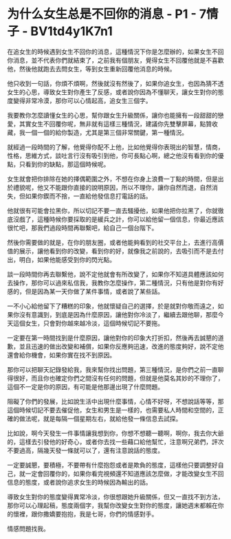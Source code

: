 # 为什么女生总是不回你的消息 - P1 - 7情子 - BV1td4y1K7n1

在追女生的時候遇到女生不回你的消息，這種情況下你是怎麼辦的，如果女生不回你消息，並不代表你們就結束了，之前我有個朋友，覺得女生不回覆他就是不喜歡他，然後他就跑去去問女生，等到女生重新回覆他消息的時候。

他只收到一句話，你煩不煩啊，然後就沒有然後了，如果你追女生，也因為猜不透女生的心思，導致女生對你產生了反感，或者說你因為不懂聊天，讓女生對你的態度變得非常冷漠，那你可以心情起高，追女生三個字。

我要教你怎麼讀懂女生的心思，幫你跟女生升級關係，讓你也能擁有一段甜甜的戀愛，其實女生不回覆你呢，無非就有這樣三種情況，建議你先雙擊屏幕，點贊收藏，我一個一個的給你製造，尤其是第三個非常關鍵，第一種情況。

就經過一段時間的了解，他覺得你配不上他，比如他覺得你表現出的智慧，情商，性格，思維方式，談吐言行沒有吸引到他，你可長點心啊，總之他沒有看到你的優點，只看到你的缺點，那這個時候呢。

女生就會把你排除在她的擇偶範圍之外，不想在你身上浪費一丁點的時間，但是出於禮貌呢，他又不能跟你直接的說明原因，所以不理你，讓你自然而退，自然消失，但如果你鍥而不捨，一直給他發信息打電話的話。

他就很有可能會拉黑你，所以切記不要一直去騷擾他，如果他把你拉黑了，你就徹底沒戲了，這種時候你要採取的是緩兵之計，你可以給他留一個信息，你最近應該很忙吧，那我們過段時間再聯繫吧，給自己一個台階下。

然後你需要做的就是，在你的朋友圈，或者他能夠看到的社交平台上，去進行高價值的展示，讓他看到你的改變，看到你的好，就像我之前說的，去吸引而不是去付出，明白，如果他能感受到你的閃光點。

談一段時間你再去聯繫他，說不定他就會有所改變了，如果你不知道具體應該如何去操作，那你可以過來私信我，我教你怎麼操作，第二種情況，只有他是對你有好感的，但是因為某一天你做了某件事情，或者說了某些話。

一不小心給他留下了糟糕的印象，他就懷疑自己的選擇，於是就對你敬而遠之，如果你沒有意識到，到底是因為什麼原因，讓他對你冷淡了，繼續去跟他聊，那麼今天這個女生，只會對你越來越冷淡，這個時候切記不要拖。

一定要在第一時間找到是什麼原因，讓他對你的印象大打折扣，然後再去誠懇的道歉，並且迅速的做出改變和補償，如果你反應夠迅速，改進的態度夠好，說不定他還會給你機會，如果你實在找不到原因。

那你可以把聊天記錄發給我，我來幫你找出問題，第三種情況，是你們之前一直聊得很好，而且你也確定你們之間沒有任何的問題，但就是他莫名其妙的不理你了，這個不一定是你的原因，有可能是他那邊出現了什麼問題。

阻礙了你們的發展，比如說生活中出現什麼事情，心情不好呀，不想說話等等，那這個時候切記不要去催促他，女生和男生是一樣的，也需要私人時間和空間的，正確的做法呢，就是每隔一個星期左右，就給他發一條信息去試探。

比如說，啊今天發生一件事情讓我想到你，你想不想聽一聽啊，啊你，我去你大爺的，這樣去引發他的好奇心，或者你去找一些藉口給他幫忙，注意啊兄弟們，評次不要過高，隔幾天發一條就可以了，還有注意說話的態度。

一定要誠懇，要積極，不要帶有什麼抱怨或者是欺負的態度，這樣他只要調整好自己，就一定會回覆你的，如果你看完視頻還不知道應該怎麼做，才能改變女生不回信息的態度，或者說你追求女生的時候因為輸出的話。

導致女生對你的態度變得異常冷淡，你很想跟她升級關係，但又一直找不到方法，那你可以心理起稿，態度兩個字，我幫你改變女生對你的態度，讓她週末都賴在你的懷裡，跟你撒嬌要抱抱，我是七哥，你們的情感對手。

情感問題找我。